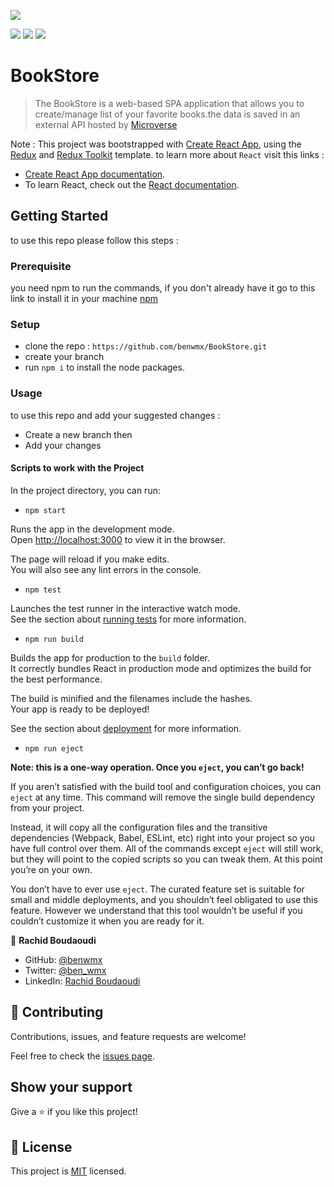![](https://img.shields.io/badge/Microverse-blueviolet)

![](https://img.shields.io/badge/React-20232A?style=for-the-badge&logo=react&logoColor=61DAFB)
![](https://img.shields.io/badge/Redux-593D88?style=for-the-badge&logo=redux&logoColor=white)
![](https://img.shields.io/badge/React_Router-CA4245?style=for-the-badge&logo=react-router&logoColor=white)


# BookStore
> The BookStore is a web-based SPA application that allows you to create/manage list of your favorite books.the data is saved in an external API hosted by [Microverse](https://www.microverse.org/)

Note : 
This project was bootstrapped with [Create React App](https://github.com/facebook/create-react-app), using the [Redux](https://redux.js.org/) and [Redux Toolkit](https://redux-toolkit.js.org/) template. to learn more about `React` visit this links :
* [Create React App documentation](https://facebook.github.io/create-react-app/docs/getting-started).
* To learn React, check out the [React documentation](https://reactjs.org/).

## Getting Started

to use this repo please follow this steps : 

### Prerequisite
you need npm to run the commands, if you don't already have it go to this link to install it in your machine [npm](https://docs.npmjs.com/downloading-and-installing-node-js-and-npm)
### Setup

- clone the repo : `https://github.com/benwmx/BookStore.git`
- create your branch
- run `npm i` to install the node packages.
### Usage
to use this repo and add your suggested changes : 
* Create a new branch
then
* Add your changes

#### Scripts to work with the Project

In the project directory, you can run:

* `npm start`

Runs the app in the development mode.<br />
Open [http://localhost:3000](http://localhost:3000) to view it in the browser.

The page will reload if you make edits.<br />
You will also see any lint errors in the console.

* `npm test`

Launches the test runner in the interactive watch mode.<br />
See the section about [running tests](https://facebook.github.io/create-react-app/docs/running-tests) for more information.

* `npm run build`

Builds the app for production to the `build` folder.<br />
It correctly bundles React in production mode and optimizes the build for the best performance.

The build is minified and the filenames include the hashes.<br />
Your app is ready to be deployed!

See the section about [deployment](https://facebook.github.io/create-react-app/docs/deployment) for more information.

* `npm run eject`

**Note: this is a one-way operation. Once you `eject`, you can’t go back!**

If you aren’t satisfied with the build tool and configuration choices, you can `eject` at any time. This command will remove the single build dependency from your project.

Instead, it will copy all the configuration files and the transitive dependencies (Webpack, Babel, ESLint, etc) right into your project so you have full control over them. All of the commands except `eject` will still work, but they will point to the copied scripts so you can tweak them. At this point you’re on your own.

You don’t have to ever use `eject`. The curated feature set is suitable for small and middle deployments, and you shouldn’t feel obligated to use this feature. However we understand that this tool wouldn’t be useful if you couldn’t customize it when you are ready for it.


👤 **Rachid Boudaoudi**

- GitHub: [@benwmx](https://github.com/benwmx)
- Twitter: [@ben_wmx](https://twitter.com/ben_wmx)
- LinkedIn: [Rachid Boudaoudi](https://www.linkedin.com/in/rachid-boudaoudi-1621a0183/)
## 🤝 Contributing

Contributions, issues, and feature requests are welcome!

Feel free to check the [issues page](../../issues/).

## Show your support

Give a ⭐️ if you like this project!

## 📝 License

This project is [MIT](LICENSE) licensed.
